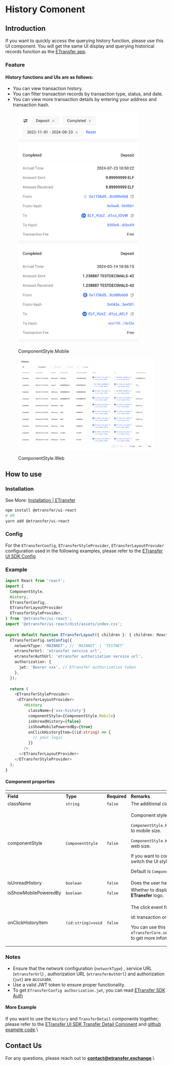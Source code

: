 # History Comonent

## Introduction

If you want to quickly access the querying history function, please use this UI component. You will get the same UI display and querying historical records function as the [ETransfer app](https://app.etransfer.exchange).

### Feature

#### History functions and UIs are as follows:

* You can view transaction history.
* You can filter transaction records by transaction type, status, and date.
* You can view more transaction details by entering your address and transaction hash.

<figure><img src="../../../.gitbook/assets/image (3).png" alt="" width="375"><figcaption><p>ComponentStyle.Mobile</p></figcaption></figure>

<figure><img src="../../../.gitbook/assets/image (5).png" alt=""><figcaption><p>ComponentStyle.Web</p></figcaption></figure>

## How to use

### Installation

See More: [Installation | ETransfer](../installation.md)

```bash
npm install @etransfer/ui-react
# OR
yarn add @etransfer/ui-react
```

### Config

For the `ETransferConfig`, `ETransferStyleProvider`, `ETransferLayoutProvider` configuration used in the following examples, please refer to the [ETransfer UI SDK Config](configuration.md)

### Example

```typescript
import React from 'react';
import {
  ComponentStyle,
  History,
  ETransferConfig,
  ETransferLayoutProvider
  ETransferStyleProvider,
} from '@etransfer/ui-react';
import '@etransfer/ui-react/dist/assets/index.css';

export default function ETransferLayout({ children }: { children: React.ReactNode }) {
  ETransferConfig.setConfig({
    networkType: 'MAINNET', // 'MAINNET' | 'TESTNET'
    etransferUrl: 'etransfer service url',
    etransferAuthUrl: 'etransfer authorization service url',
    authorization: {
      jwt: 'Bearer xxx', // ETransfer authorization token
    },
  });

  return (
    <ETransferStyleProvider>
     <ETransferLayoutProvider>
        <History
          className={'xxx-history'}
          componentStyle={ComponentStyle.Mobile}
          isUnreadHistory={false}
          isShowMobilePoweredBy={true}
          onClickHistoryItem={(id:string) => {
            // your logic
          }}
        />
      </ETransferLayoutProvider>
    </ETransferStyleProvider>
  );
}
```

#### Component properties

<table data-header-hidden><thead><tr><th width="134"></th><th width="128"></th><th width="107"></th><th></th></tr></thead><tbody><tr><td><strong>Field</strong></td><td><strong>Type</strong></td><td><strong>Required</strong></td><td><strong>Remarks</strong></td></tr><tr><td>className</td><td><code>string</code></td><td><code>false</code></td><td>The additional class to History.</td></tr><tr><td>componentStyle</td><td><code>ComponentStyle</code><br></td><td><code>false</code></td><td><p>Component style configuration items.</p><p><code>ComponentStyle.Mobile</code> is a UI that is better adapted to mobile size.</p><p><code>ComponentStyle.Web</code> is a UI that is better adapted to web size.</p><p>If you want to configure responsiveness, please switch the UI style at the appropriate time.</p><p>Default is <code>ComponentStyle.Web</code></p></td></tr><tr><td>isUnreadHistory</td><td><code>boolean</code></td><td><code>false</code></td><td>Does the user have unread messages</td></tr><tr><td>isShowMobilePoweredBy</td><td><code>boolean</code></td><td><code>false</code></td><td>Whether to display the mobile <strong>Powered By ETransfer</strong> logo.</td></tr><tr><td>onClickHistoryItem</td><td><code>(id:string)=void</code></td><td><code>false</code></td><td><p>The click event for the history item.</p><p>id: transaction order ID.</p><p>You can use this id and <code>eTransferCore.services.getRecordDetail('orderId')</code> to get more infomations.</p></td></tr></tbody></table>

### Notes

* Ensure that the network configuration (`networkType`) , service URL (`etransferUrl`) , authorization URL (`etransferAuthUrl`) and authorization (`jwt`) are accurate.
* Use a valid JWT token to ensure proper functionality.
* To get `ETransferConfig authorization.jwt`, you can read [ETransfer SDK Auth](../auth.md)

#### More Example

If you want to use the `History` and `TransferDetail` components together, please refer to the [ETransfer UI SDK Transfer Detail Comonent](transferdetail-component.md) and [github example code](https://github.com/ETransferProject/etransfer-toolkit/blob/master/packages/example/src/app/history/page.tsx).\


## Contact Us

For any questions, please reach out to **contact@etransfer.exchange**.\


